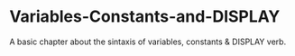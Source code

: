 # Variables-Constants-and-DISPLAY
A basic chapter about the sintaxis of variables, constants &amp; DISPLAY verb.
